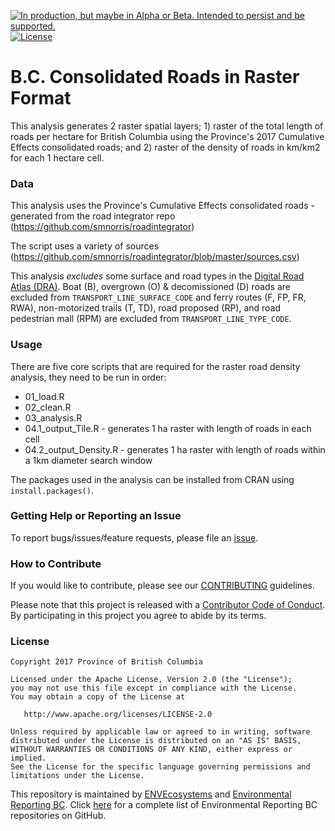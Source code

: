 
<!-- README.md is generated from README.Rmd. Please edit that file -->
<a id="devex-badge" rel="Delivery" href="https://github.com/BCDevExchange/assets/blob/master/README.md"><img alt="In production, but maybe in Alpha or Beta. Intended to persist and be supported." style="border-width:0" src="https://assets.bcdevexchange.org/images/badges/delivery.svg" title="In production, but maybe in Alpha or Beta. Intended to persist and be supported." /></a> [![License](https://img.shields.io/badge/License-Apache%202.0-blue.svg)](https://opensource.org/licenses/Apache-2.0)

B.C. Consolidated Roads in Raster Format
========================================

This analysis generates 2 raster spatial layers; 1) raster of the total length of roads per hectare for British Columbia using the Province's 2017 Cumulative Effects consolidated roads; and 2) raster of the density of roads in km/km2 for each 1 hectare cell.

### Data

This analysis uses the Province's Cumulative Effects consolidated roads - generated from the road integrator repo (<https://github.com/smnorris/roadintegrator>)

The script uses a variety of sources (<https://github.com/smnorris/roadintegrator/blob/master/sources.csv>)

This analysis *excludes* some surface and road types in the [Digital Road Atlas (DRA)](https://catalogue.data.gov.bc.ca/dataset/bb060417-b6e6-4548-b837-f9060d94743e). Boat (B), overgrown (O) & decomissioned (D) roads are excluded from `TRANSPORT_LINE_SURFACE_CODE` and ferry routes (F, FP, FR, RWA), non-motorized trails (T, TD), road proposed (RP), and road pedestrian mall (RPM) are excluded from `TRANSPORT_LINE_TYPE_CODE`.

### Usage

There are five core scripts that are required for the raster road density analysis, they need to be run in order:

-   01\_load.R
-   02\_clean.R
-   03\_analysis.R
-   04.1\_output\_Tile.R - generates 1 ha raster with length of roads in each cell
-   04.2\_output\_Density.R - generates 1 ha raster with length of roads within a 1km diameter search window

The packages used in the analysis can be installed from CRAN using `install.packages()`.

### Getting Help or Reporting an Issue

To report bugs/issues/feature requests, please file an [issue](https://github.com/bcgov/bc-raster-roads/issues/).

### How to Contribute

If you would like to contribute, please see our [CONTRIBUTING](CONTRIBUTING.md) guidelines.

Please note that this project is released with a [Contributor Code of Conduct](CODE_OF_CONDUCT.md). By participating in this project you agree to abide by its terms.

### License

    Copyright 2017 Province of British Columbia

    Licensed under the Apache License, Version 2.0 (the "License");
    you may not use this file except in compliance with the License.
    You may obtain a copy of the License at 

       http://www.apache.org/licenses/LICENSE-2.0

    Unless required by applicable law or agreed to in writing, software
    distributed under the License is distributed on an "AS IS" BASIS,
    WITHOUT WARRANTIES OR CONDITIONS OF ANY KIND, either express or implied.
    See the License for the specific language governing permissions and
    limitations under the License.

This repository is maintained by [ENVEcosystems](https://github.com/orgs/bcgov/teams/envecosystems/members) and [Environmental Reporting BC](http://www2.gov.bc.ca/gov/content?id=FF80E0B985F245CEA62808414D78C41B). Click [here](https://github.com/bcgov/EnvReportBC-RepoList) for a complete list of Environmental Reporting BC repositories on GitHub.
